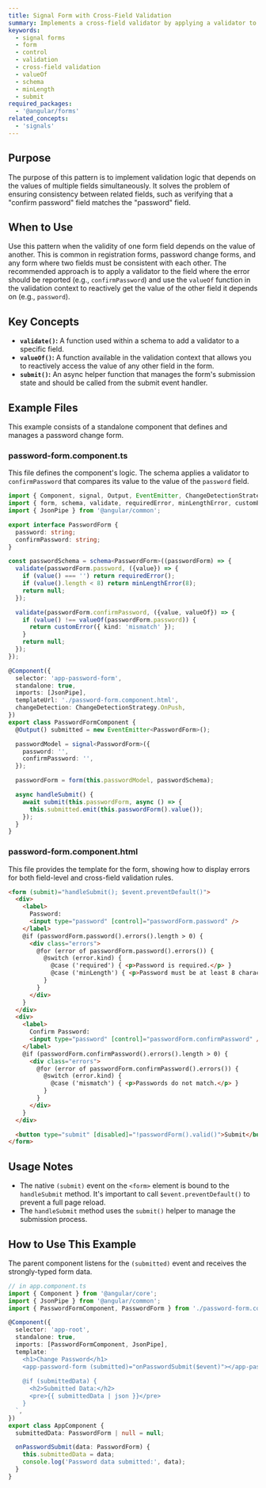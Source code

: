 ```yaml
---
title: Signal Form with Cross-Field Validation
summary: Implements a cross-field validator by applying a validator to one field that reactively depends on the value of another field using `valueOf`.
keywords:
  - signal forms
  - form
  - control
  - validation
  - cross-field validation
  - valueOf
  - schema
  - minLength
  - submit
required_packages:
  - '@angular/forms'
related_concepts:
  - 'signals'
---
```


## Purpose

The purpose of this pattern is to implement validation logic that depends on the values of multiple fields simultaneously. It solves the problem of ensuring consistency between related fields, such as verifying that a "confirm password" field matches the "password" field.

## When to Use

Use this pattern when the validity of one form field depends on the value of another. This is common in registration forms, password change forms, and any form where two fields must be consistent with each other. The recommended approach is to apply a validator to the field where the error should be reported (e.g., `confirmPassword`) and use the `valueOf` function in the validation context to reactively get the value of the other field it depends on (e.g., `password`).

## Key Concepts

- **`validate()`:** A function used within a schema to add a validator to a specific field.
- **`valueOf()`:** A function available in the validation context that allows you to reactively access the value of any other field in the form.
- **`submit()`:** An async helper function that manages the form's submission state and should be called from the submit event handler.

## Example Files

This example consists of a standalone component that defines and manages a password change form.

### password-form.component.ts

This file defines the component's logic. The schema applies a validator to `confirmPassword` that compares its value to the value of the `password` field.

```typescript
import { Component, signal, Output, EventEmitter, ChangeDetectionStrategy } from '@angular/core';
import { form, schema, validate, requiredError, minLengthError, customError, submit } from '@angular/forms/signals';
import { JsonPipe } from '@angular/common';

export interface PasswordForm {
  password: string;
  confirmPassword: string;
}

const passwordSchema = schema<PasswordForm>((passwordForm) => {
  validate(passwordForm.password, ({value}) => {
    if (value() === '') return requiredError();
    if (value().length < 8) return minLengthError(8);
    return null;
  });

  validate(passwordForm.confirmPassword, ({value, valueOf}) => {
    if (value() !== valueOf(passwordForm.password)) {
      return customError({ kind: 'mismatch' });
    }
    return null;
  });
});

@Component({
  selector: 'app-password-form',
  standalone: true,
  imports: [JsonPipe],
  templateUrl: './password-form.component.html',
  changeDetection: ChangeDetectionStrategy.OnPush,
})
export class PasswordFormComponent {
  @Output() submitted = new EventEmitter<PasswordForm>();

  passwordModel = signal<PasswordForm>({
    password: '',
    confirmPassword: '',
  });

  passwordForm = form(this.passwordModel, passwordSchema);

  async handleSubmit() {
    await submit(this.passwordForm, async () => {
      this.submitted.emit(this.passwordForm().value());
    });
  }
}
```

### password-form.component.html

This file provides the template for the form, showing how to display errors for both field-level and cross-field validation rules.

```html
<form (submit)="handleSubmit(); $event.preventDefault()">
  <div>
    <label>
      Password:
      <input type="password" [control]="passwordForm.password" />
    </label>
    @if (passwordForm.password().errors().length > 0) {
      <div class="errors">
        @for (error of passwordForm.password().errors()) {
          @switch (error.kind) {
            @case ('required') { <p>Password is required.</p> }
            @case ('minLength') { <p>Password must be at least 8 characters long.</p> }
          }
        }
      </div>
    }
  </div>
  <div>
    <label>
      Confirm Password:
      <input type="password" [control]="passwordForm.confirmPassword" />
    </label>
    @if (passwordForm.confirmPassword().errors().length > 0) {
      <div class="errors">
        @for (error of passwordForm.confirmPassword().errors()) {
          @switch (error.kind) {
            @case ('mismatch') { <p>Passwords do not match.</p> }
          }
        }
      </div>
    }
  </div>

  <button type="submit" [disabled]="!passwordForm().valid()">Submit</button>
</form>
```

## Usage Notes

- The native `(submit)` event on the `<form>` element is bound to the `handleSubmit` method. It's important to call `$event.preventDefault()` to prevent a full page reload.
- The `handleSubmit` method uses the `submit()` helper to manage the submission process.

## How to Use This Example

The parent component listens for the `(submitted)` event and receives the strongly-typed form data.

```typescript
// in app.component.ts
import { Component } from '@angular/core';
import { JsonPipe } from '@angular/common';
import { PasswordFormComponent, PasswordForm } from './password-form.component';

@Component({
  selector: 'app-root',
  standalone: true,
  imports: [PasswordFormComponent, JsonPipe],
  template: `
    <h1>Change Password</h1>
    <app-password-form (submitted)="onPasswordSubmit($event)"></app-password-form>
    
    @if (submittedData) {
      <h2>Submitted Data:</h2>
      <pre>{{ submittedData | json }}</pre>
    }
  `,
})
export class AppComponent {
  submittedData: PasswordForm | null = null;

  onPasswordSubmit(data: PasswordForm) {
    this.submittedData = data;
    console.log('Password data submitted:', data);
  }
}
```